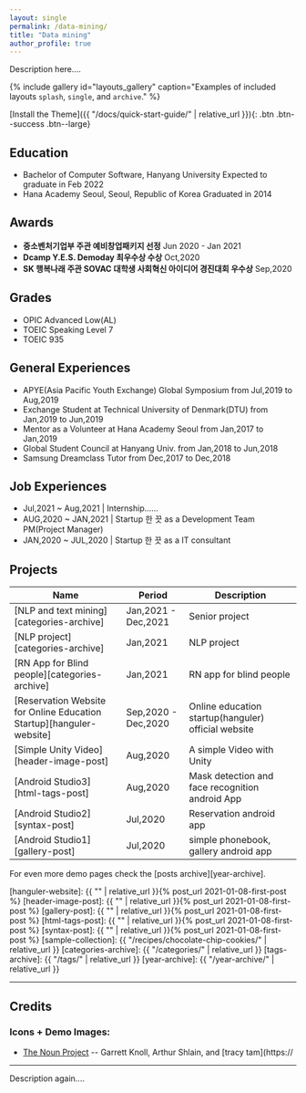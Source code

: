 ```yaml
---
layout: single
permalink: /data-mining/
title: "Data mining"
author_profile: true
---
```

Description here....

{% include gallery id="layouts_gallery" caption="Examples of included layouts `splash`, `single`, and `archive`." %}

[Install the Theme]({{ "/docs/quick-start-guide/" | relative_url }}){: .btn .btn--success .btn--large}


## Education
- Bachelor of Computer Software, Hanyang University
  Expected to graduate in Feb 2022
- Hana Academy Seoul, Seoul, Republic of Korea
  Graduated in 2014

## Awards
- **중소벤처기업부 주관 예비창업패키지 선정** Jun 2020 - Jan 2021 
- **Dcamp Y.E.S. Demoday 최우수상 수상** Oct,2020
- **SK 행복나래 주관 SOVAC 대학생 사회혁신 아이디어 경진대회 우수상** Sep,2020

## Grades
- OPIC Advanced Low(AL)
- TOEIC Speaking Level 7
- TOEIC 935

## General Experiences
- APYE(Asia Pacific Youth Exchange) Global Symposium from Jul,2019 to Aug,2019
- Exchange Student at Technical University of Denmark(DTU) from Jan,2019 to Jun,2019
- Mentor as a Volunteer at Hana Academy Seoul from Jan,2017 to Jan,2019
- Global Student Council at Hanyang Univ. from Jan,2018 to Jun,2018
- Samsung Dreamclass Tutor from Dec,2017 to Dec,2018

## Job Experiences
- Jul,2021 ~ Aug,2021 | Internship......
- AUG,2020 ~ JAN,2021 | Startup 한 끗 as a Development Team PM(Project Manager)
- JAN,2020 ~ JUL,2020 | Startup 한 끗 as a IT consultant

## Projects

| Name                                        | Period                                           | Description                                           |
| ------------------------------------------- | ----------------------------------------------------- | ----------------------------------------------------- |
| [NLP and text mining][categories-archive] | Jan,2021 - Dec,2021 | Senior project |
| [NLP project][categories-archive] | Jan,2021 | NLP project |
| [RN App for Blind people][categories-archive] | Jan,2021 | RN app for blind people |
| [Reservation Website for Online Education Startup][hanguler-website] | Sep,2020 - Dec,2020| Online education startup(hanguler) official website |
| [Simple Unity Video][header-image-post]| Aug,2020 | A simple Video with Unity |
| [Android Studio3][html-tags-post] | Aug,2020 | Mask detection and face recognition android App  |
| [Android Studio2][syntax-post] | Jul,2020 | Reservation android app |
| [Android Studio1][gallery-post] | Jul,2020 | simple phonebook, gallery android app |

For even more demo pages check the [posts archive][year-archive].

[hanguler-website]: {{ "" | relative_url }}{% post_url 2021-01-08-first-post %}
[header-image-post]: {{ "" | relative_url }}{% post_url 2021-01-08-first-post %}
[gallery-post]: {{ "" | relative_url }}{% post_url 2021-01-08-first-post %}
[html-tags-post]: {{ "" | relative_url }}{% post_url 2021-01-08-first-post %}
[syntax-post]: {{ "" | relative_url }}{% post_url 2021-01-08-first-post %}
[sample-collection]: {{ "/recipes/chocolate-chip-cookies/" | relative_url }}
[categories-archive]: {{ "/categories/" | relative_url }}
[tags-archive]: {{ "/tags/" | relative_url }}
[year-archive]: {{ "/year-archive/" | relative_url }}

---

## Credits
### Icons + Demo Images:
- [The Noun Project](https://thenounproject.com) -- Garrett Knoll, Arthur Shlain, and [tracy tam](https://

---

Description again....